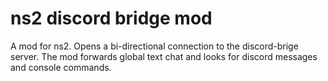 # ns2 discord bridge mod

A mod for ns2. Opens a bi-directional connection to the discord-brige server. The mod forwards global text chat and looks for discord messages and console commands.
